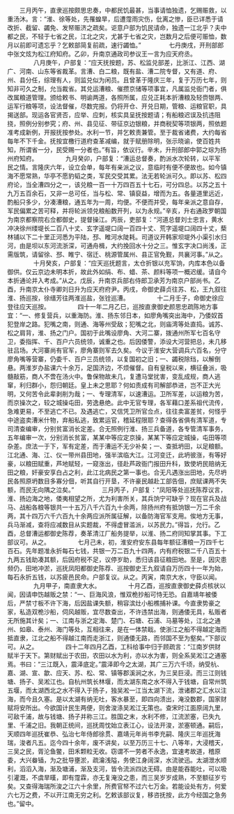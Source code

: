 <!-- { "loadSidebar": true } -->
　　三月丙午，直隶巡按颇思忠奏，中都民饥最甚，当事请恤独遗，乞赐赈救，以重汤沐。言：“淮、徐等处，先罹蝗旱，后遭霪雨灾伤，仳离之惨，臣已详悉于请改折、截留、蠲免、发帑赈济之疏矣。讵意户部为饥民请命，独遗一江北乎？夫中都之民，不轻于七省之民，江北之灾，尤甚于七省之灾，岂数月之后便可赈恤，数月以前即可遗忘乎？乞敕部简复前疏，速行蠲恤。”
　　
　　七丹庚戌，开刑部郎中张文炫为松江府知府。乙卯，升南京通政司参议王一言为应天府丞。
　　
　　八月庚午，户部复：“应天抚按题，苏、松监兑部差，比浙江、江西、湖广、河南、山东等省裁革。言漕、白二粮，既有盐、漕二院专督，又有道、府、州、县分任，综理有人，则监兑似为闲员。且曾革于隆庆三年，复于万历七年，则知非可久之制，允当裁省。其兑运漕粮、催攒京储等项事宜，凡属监兑衙门者，俱改属粮道管理。颁给敕书、明谕两道，各照所属，应兑正耗本折漕粮及轻赍银两、运军行粮等项，设法督催，尽数完报。仍将开仓、开兑日期，管粮、运粮官职，具揭送部。现运各官贤否，应举、应刺，核实具呈抚按题请；有船粮迟误及抗违阻挠，照例分别参究；府、州、县见征、带征京边银粮，并商税契等项银两，照依题准考成新例，开报抚按参处。水利一节，并乞敕责兼管。至于裁省诸费，大约每省每年不下千金。抚按宜檄行道府查革减编，就于赋册除明，张示晓谕，使百姓共知，所谓省一分，民受赐一分者也。”有旨，依议行。辛未，升刑部郎中郭之琮为扬州府知府。
　　
　　九月癸卯，户部复：“漕运总督奏，酌派水次轮转，以平军民之情。言隆庆六年，设立会单，每年有亲派之议，意临时有便不便故也。如今镇海不愿常熟，华亭不愿豹韬之类，军民交受其累。法无若轮派可久。即以苏、松四府论，当全漕四分之一，该兑粮一百一十万四百五十七石，可分四总。以苏之五十九万五百余石，又非一总可任，当与松、常、镇裒益，增而为五。各量道里远近，酌船只多少，分凑漕粮，通五年为一周，均便。不便而并受，每年亲派之意自存，军民偏累之苦可释，并将轮派领兑粮船数开列，以为永规。”辛亥，升右通政罗朝国为南京都察院右佥都御史，提督操江。丙辰，吏部复：“河道总督刘士忠言，黄水冲决徐州缕堤长二百八十丈、玄字遥堤口阔一百四十丈、荒字遥堤口阔四十丈，蔾林铺以下二十里正河悉为平陆，邳、睢河水陡耗。司道议开韩家坝堤外小渠引水归河，由是坝以东河流浙深，可通舟楫，大约挽回水十分之三。惟玄字决口尚浅，正需版筑，请留徐、邳、睢宁、宿迁、桃源管属州、县正官免觐，共襄河事。”从之。
　　
　　十月癸亥，户部复：“应天巡抚题言，太仓折银以充军饷，内库本色以备御供。仅云京边未明本折，故此外如绢、布、蜡、茶、颜料等项一概迟缓。请自今本折通论并入考成。”从之。戊辰，升南京兵部右侍郎卫承芳为南京户部尚书。乙酉，升南京太仆寺卿刘日升为应天府府尹。丙戌，命御史薛贞往苏、松，王九叙往淮、扬巡按，徐缙芳往两淮巡盐，张铨巡漕。
　　
　　十二月壬子，命御史徐应登往应天巡按。
　　
　　四十一年二月乙巳，巡按直隶御史颜思忠疏陈地方事宜：“一、修复营兵，以重海防。淮、扬东邻日本，如廖角嘴突出海中，乃倭奴首犯登岸之路。犯嘴之南，则通、海等州受敌；犯嘴之北，则庙湾等处直捣。诚苏、松之肩背，淮、扬之门户。国初于此嘴设廖角、大河二寨，拨通州所军七百名守卫，委指挥、千、百户六员统领，诚重之也。后因倭警，添设大河营把总，未几移驻吕场。大河寨尚有官军，廖角寨则军去久矣。今议于淮安大营调兵六百名，分守廖角嘴等营寨，仍委千、百户三员统领，以复国初之旧；一、蠲税除珰，以解倒悬。两淮岁办盐课六十余万，足国济边，不烦催督。自有皇税以来，横征叠派，吸髓敲筋，商人不啻在汤火中。鲁保物故未几，复遭马堂扰害，变乱成规，商人逃窜，利归群小，怨归朝廷。皇上未之思耶？何如责成有司解部恭进，岂不正大光明，又何苦令此辈剥削为哉；一、专理清军，以速漕运。卫所军差，以运粮为苦，而京操次之，较之城操屯田，劳逸悬绝。此中无官专理，各军藉口差系祖代流传，急难更易，不至逃亡不已。及遇逃亡，又信凭卫所官佥点，往往卖富差贫，何怪乎中途盗卖漕米什物，弃船私逃，致累运官，稽延程限耶？查得各省俱有清军道，专司清查编审，分别贫富消长定差。合无照例行淮、扬三兵备道，各专管清军事务，五年编审一次，分别消长贫富，某某中等应定京操，某某下等应定城操，屯田等项杂差。庶法一于下，军有定差，而于漕运不无少补矣；一、查抵坍田，以足粮额。江北通、海、江、仪一带州县田地，强半滨临大江。江河变迁，此坍彼涨，有等好豪，以粮田赋重，芦地赋轻，一窥涨出，径赴芦政衙门报田升科，致使坍民赔纳无田之粮，奸豪安享白占之利，此江北病民之第一事也。合无凡遇涨出田地，先尽坍民各照原坍数目多寡分佃，听其自行开垦，不许豪民越赴工部告佃，庶赋课两不失额，而民无向隅之泣矣。”
　　
　　三月丙子，户部复：“凤阳等处巡抚陈荐议言，淮、扬边海之地，倭夷相望之所，尤为利害所关，其兵饷宁可缺乎？现在官兵及战马、战船各粮等银共一十五万八千六百九十余两，除扬州府有抵饷银一万二千余两，其十四万六千六百九十余两应派所属征解，以备防海官军支用。俟地方无事，兵马渐减，查将应减数目从实题裁，不得虚冒滥派，以苏民力。”得旨，允行。乙酉，总督漕运都御史陈荐，奏革清江厂船务提举，以淮、扬二府同知掌其事。下工部议可。从之。
　　
　　七月己未，初，淮安府安东县每年额征漕粮一万四千七百石。先年题准永折每石七钱，共银一万二百九十四两，内有府税银二千八百五十九两五钱助凑其额，后因府税不足，议停岁助，悉归该县征粮田地。至是，因灾患频仍，田地冲淤，巡抚凤阳都御史陈荐、巡按御史王九叙请自万历四十一年为始，每石永折五钱，以苏疲邑民命。户部复议。从之。丙寅，南京大水，守臣以闻。
　　
　　九月甲子，南直隶大水。
　　
　　十月乙酉，巡按直隶御史薛贞核状以闻，因请申饬越贩之禁：“一、巨海风浪，惟双桅抄船可恃无恐。自嘉靖年被倭后，严禁寸板不许下海，后因盐课失额，稍容滨灶小船樵捕补课。今直隶势豪之家，私造双桅沙船，伺风越贩，宜尽数查出，不许违禁出海，则通倭无具，私贩者无所施其计矣；一、江南与浙之定海、楚门、石塘、石浦、马墓等处，江北之通州、如皋、泰州、海门等处，互相往来，是在一体禁戢。使浙江之船不得越定海而抵直隶，江北之船不得越江南而走浙江，则通倭无路，而邻国不至为壑矣。”下部议可。从之。
　　
　　四十二年四月乙酉，工科给事中归于顾疏言：“江南岁供财赋半于天下。第财赋出于农田，农田以水为利，亦以水为害，则全系吴淞江之通塞焉。书曰：“三江既入，震泽底定。”震泽即今之太湖，其广三万六千顷，纳受杭、嘉、湖、宣、歙、应天、苏、松、常、镇等郡溪涧之水，为三吴巨浸。而三江则钱塘、扬子、吴淞江也。自杭州筑长林堰，而太湖东南之水不得入于钱塘，自常州筑五堰，而太湖西北之水不得入于扬子，独吴淞一江当太湖下流，泄诸郡之汇水以注海，而今且久塞。是以太湖有纳无吐，客水暴至，即四向溃出，淹没数郡，国家财赋将安所出。今欲国计民生两便，则舍浚涤吴淞江无策也。查宋时江面原阔九里，可敌千浦，故与钱塘、扬子并称三江。胜国之末，水利不修，江流淤塞，已失九里、千浦之旧。我朝正统间，巡抚周忱始立表江心，设法开浚，淤塞顿通。嗣后，天顺四年巡抚崔恭、弘治七年侍郎徐贯、嘉靖元年尚书李充嗣、隆庆三年巡抚海瑞，浚者凡五。迄今四十余年，废不讲矣，以至万历三十七、八等年，大浸稽天，三吴之民，胥沦鱼鳖，田禾颗粒无收。窃谓不一劳者不永逸，宜速考故道，稽原委，大兴畚锸，为之批导壅淤，疏瀹浅隘，务使江身阔深，水流驶迅。太湖泄水顺利，滔滔入海，渐及塘浦，渐及支河，皆令流派四达无碍。由是能吞能吐，可以吸引灌溉，不虞旱暵，即有霪霖，亦无复淹没之患，而三吴岁岁成熟，不至额征岁亏矣。又查得海瑞所浚之江六十余里，所费官帑不过六七万金。若能设处有方，何爱六七万之费，不以开江南无穷之利。乞敕该部议复，移咨抚按，此方今经国之急务也。”留中。
　　
